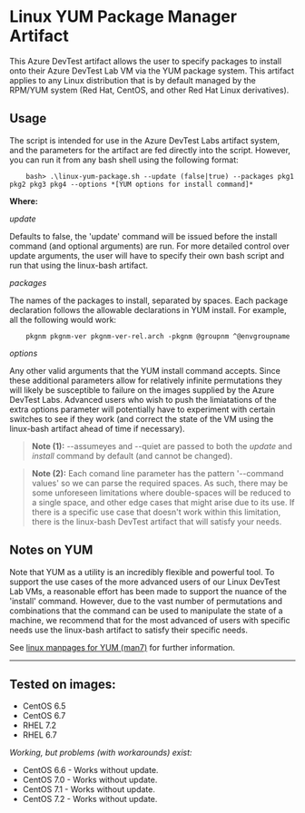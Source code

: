 # Linux YUM Package Manager Artifact
This Azure DevTest artifact allows the user to specify packages to install onto their Azure DevTest Lab VM
via the YUM package system. This artifact applies to any Linux distribution that is by default managed by 
the RPM/YUM system (Red Hat, CentOS, and other Red Hat Linux derivatives).

## Usage 
The script is intended for use in the Azure DevTest Labs artifact system, and the parameters for the artifact are fed directly
into the script. However, you can run it from any bash shell using the following format:

        bash> .\linux-yum-package.sh --update (false|true) --packages pkg1 pkg2 pkg3 pkg4 --options *[YUM options for install command]*  

**Where:**

*update*

Defaults to false, the 'update' command will be issued before the install command (and optional arguments) are run. For more detailed
control over update arguments, the user will have to specify their own bash script and run that using the linux-bash artifact.

*packages*

The names of the packages to install, separated by spaces. Each package declaration follows the allowable declarations in YUM
install. For example, all the following would work:

        pkgnm pkgnm-ver pkgnm-ver-rel.arch -pkgnm @groupnm ^@envgroupname
        
*options*

Any other valid arguments that the YUM install command accepts. Since these additional parameters allow for relatively infinite permutations
they will likely be susceptible to failure on the images supplied by the Azure DevTest Labs. Advanced users who wish to push the limiatations
of the extra options parameter will potentially have to experiment with certain switches to see if they work (and correct the state of
the VM using the linux-bash artifact ahead of time if necessary).

> **Note (1):** --assumeyes and --quiet are passed to both the *update* and *install* command by default (and
> cannot be changed).  

> **Note (2):**
> Each comand line parameter has the pattern '--command values' so we can parse the required spaces. As such, there may be some unforeseen
> limitations where double-spaces will be reduced to a single space, and other edge cases that might arise due to its use. If there is a 
> specific use case that doesn't work within this limitation, there is the linux-bash DevTest artifact that will satisfy your needs.

## Notes on YUM
Note that YUM as a utility is an incredibly flexible and powerful tool. To support the use cases of the more advanced users of
our Linux DevTest Lab VMs, a reasonable effort has been made to support the nuance of the 'install' command. However, due to the vast number of 
permutations and combinations that the command can be used to manipulate the state of a machine, we recommend that for the most advanced
of users with specific needs use the linux-bash artifact to satisfy their specific needs.

See [linux manpages for YUM (man7)](http://man7.org/linux/man-pages/man8/yum.8.html) for further information.

---

## Tested on images:
 - CentOS 6.5
 - CentOS 6.7
 - RHEL 7.2
 - RHEL 6.7

*Working, but problems (with workarounds) exist:*
 - CentOS 6.6 - Works without update.
 - CentOS 7.0 - Works without update.
 - CentOS 7.1 - Works without update.
 - CentOS 7.2 - Works without update.

